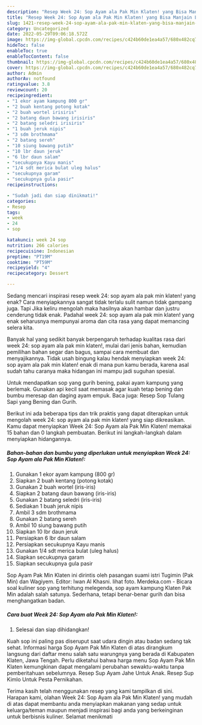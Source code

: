 ```yaml
---
description: "Resep Week 24: Sop Ayam ala Pak Min Klaten! yang Bisa Manjain Lidah, Buat Buka Puasa Menggugah Selera"
title: "Resep Week 24: Sop Ayam ala Pak Min Klaten! yang Bisa Manjain Lidah, Buat Buka Puasa Menggugah Selera"
slug: 1421-resep-week-24-sop-ayam-ala-pak-min-klaten-yang-bisa-manjain-lidah-buat-buka-puasa-menggugah-selera
category: Uncategorized
date: 2022-05-29T09:06:18.572Z
image: https://img-global.cpcdn.com/recipes/c424b60de1ea4a57/680x482cq70/week-24-sop-ayam-ala-pak-min-klaten-foto-resep-utama.jpg
hideToc: false
enableToc: true
enableTocContent: false
thumbnail: https://img-global.cpcdn.com/recipes/c424b60de1ea4a57/680x482cq70/week-24-sop-ayam-ala-pak-min-klaten-foto-resep-utama.jpg
cover: https://img-global.cpcdn.com/recipes/c424b60de1ea4a57/680x482cq70/week-24-sop-ayam-ala-pak-min-klaten-foto-resep-utama.jpg
author: Admin
authorAv: notfound
ratingvalue: 3.8
reviewcount: 20
recipeingredient:
- "1 ekor ayam kampung 800 gr"
- "2 buah kentang potong kotak"
- "2 buah wortel irisiris"
- "2 batang daun bawang irisiris"
- "2 batang seledri irisiris"
- "1 buah jeruk nipis"
- "3 sdm brothmama"
- "2 batang sereh"
- "10 siung bawang putih"
- "10 lbr daun jeruk"
- "6 lbr daun salam"
- "secukupnya Kayu manis"
- "1/4 sdt merica bulat uleg halus"
- "secukupnya garam"
- "secukupnya gula pasir"
recipeinstructions:

- "Sudah jadi dan siap dinikmati!"
categories:
- Resep
tags:
- week
- 24
- sop

katakunci: week 24 sop 
nutrition: 266 calories
recipecuisine: Indonesian
preptime: "PT19M"
cooktime: "PT59M"
recipeyield: "4"
recipecategory: Dessert

---
```



Sedang mencari inspirasi resep week 24: sop ayam ala pak min klaten! yang enak? Cara menyiapkannya sangat tidak terlalu sulit namun tidak gampang juga. Tapi Jika keliru mengolah maka hasilnya akan hambar dan justru cenderung tidak enak. Padahal week 24: sop ayam ala pak min klaten! yang enak seharusnya mempunyai aroma dan cita rasa yang dapat memancing selera kita.


Banyak hal yang sedikit banyak berpengaruh terhadap kualitas rasa dari week 24: sop ayam ala pak min klaten!, mulai dari jenis bahan, kemudian pemilihan bahan segar dan bagus, sampai cara membuat dan menyajikannya. Tidak usah bingung kalau hendak menyiapkan week 24: sop ayam ala pak min klaten! enak di mana pun kamu berada, karena asal sudah tahu caranya maka hidangan ini mampu jadi suguhan spesial.

Untuk mendapatkan sop yang gurih bening, pakai ayam kampung yang berlemak. Gunakan api kecil saat memasak agar kuah tetap bening dan bumbu meresap dan daging ayam empuk. Baca juga: Resep Sop Tulang Sapi yang Bening dan Gurih.


Berikut ini ada beberapa tips dan trik praktis yang dapat diterapkan untuk mengolah week 24: sop ayam ala pak min klaten! yang siap dikreasikan. Kamu dapat menyiapkan Week 24: Sop Ayam ala Pak Min Klaten! memakai 15 bahan dan 0 langkah pembuatan. Berikut ini langkah-langkah dalam menyiapkan hidangannya.

<!--inarticleads1-->

##### Bahan-bahan dan bumbu yang diperlukan untuk menyiapkan Week 24: Sop Ayam ala Pak Min Klaten!:

1. Gunakan 1 ekor ayam kampung (800 gr)
1. Siapkan 2 buah kentang (potong kotak)
1. Gunakan 2 buah wortel (iris-iris)
1. Siapkan 2 batang daun bawang (iris-iris)
1. Gunakan 2 batang seledri (iris-iris)
1. Sediakan 1 buah jeruk nipis
1. Ambil 3 sdm brothmama
1. Gunakan 2 batang sereh
1. Ambil 10 siung bawang putih
1. Siapkan 10 lbr daun jeruk
1. Persiapkan 6 lbr daun salam
1. Persiapkan secukupnya Kayu manis
1. Gunakan 1/4 sdt merica bulat (uleg halus)
1. Siapkan secukupnya garam
1. Siapkan secukupnya gula pasir


Sop Ayam Pak Min Klaten ini dirintis oleh pasangan suami istri Tugimin (Pak Min) dan Wagiyem. Editor: Iwan Al Khasni. lihat foto. Merdeka.com - Bicara soal kuliner sop yang terhitung melegenda, sop ayam kampung Klaten Pak Min adalah salah satunya. Sederhana, tetapi benar-benar gurih dan bisa menghangatkan badan. 

<!--inarticleads2-->

##### Cara buat Week 24: Sop Ayam ala Pak Min Klaten!:


1. Selesai dan siap dihidangkan!

Kuah sop ini paling pas diseruput saat udara dingin atau badan sedang tak sehat. Informasi harga Sop Ayam Pak Min Klaten di atas dirangkum langsung dari daftar menu salah satu warungnya yang berada di Kabupaten Klaten, Jawa Tengah. Perlu diketahui bahwa harga menu Sop Ayam Pak Min Klaten kemungkinan dapat mengalami perubahan sewaktu-waktu tanpa pemberitahuan sebelumnya. Resep Sup Ayam Jahe Untuk Anak. Resep Sup Kimlo Untuk Pesta Pernikahan. 

Terima kasih telah menggunakan resep yang kami tampilkan di sini. Harapan kami, olahan Week 24: Sop Ayam ala Pak Min Klaten! yang mudah di atas dapat membantu anda menyiapkan makanan yang sedap untuk keluarga/teman maupun menjadi inspirasi bagi anda yang berkeinginan untuk berbisnis kuliner. Selamat menikmati
